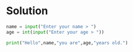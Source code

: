 # Solution

```python
name = input("Enter your name > ")
age = int(input("Enter your age > "))

print("Hello",name,"you are",age,"years old.")

```